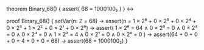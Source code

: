 theorem Binary_68() {
  assert(
    68 = 1000100₂
  )
} ↔

proof Binary_68() {
  setVar(n: ℤ = 68) →
  assert(n = 1 × 2⁶ + 0 × 2⁵ + 0 × 2⁴ + 0 × 2³ + 1 × 2² + 0 × 2¹ + 0 × 2⁰) →
  assert(
    1 × 2⁶ = 64 ∧
    0 × 2⁵ = 0 ∧
    0 × 2⁴ = 0 ∧
    0 × 2³ = 0 ∧
    1 × 2² = 4 ∧
    0 × 2¹ = 0 ∧
    0 × 2⁰ = 0
  ) →
  assert(64 + 0 + 0 + 0 + 4 + 0 + 0 = 68) →
  assert(68 = 1000100₂)
}